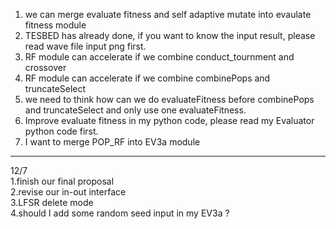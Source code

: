 1. we can merge evaluate fitness and self adaptive mutate into evaulate fitness module <br />
2. TESBED has already done, if you want to know the input result, please read wave file input png first. <br />
3. RF module can accelerate if we combine conduct_tournment and crossover <br />
4. RF module can accelerate if we combine combinePops and truncateSelect <br />
5. we need to think how can we do evaluateFitness before combinePops and truncateSelect and only use one evaluateFitness. <br />
6. Improve evaluate fitness in my python code, please read my Evaluator python code first. <br /> 
7. I want to merge POP_RF into EV3a module <br />
------------------------
12/7 <br />
1.finish our final proposal <br />
2.revise our in-out interface <br />
3.LFSR delete mode <br />
4.should I add some random seed input in my EV3a ? <br />